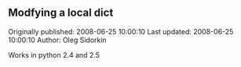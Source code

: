 ## Modfying a local __dict__

Originally published: 2008-06-25 10:00:10
Last updated: 2008-06-25 10:00:10
Author: Oleg Sidorkin

Works in python 2.4 and 2.5